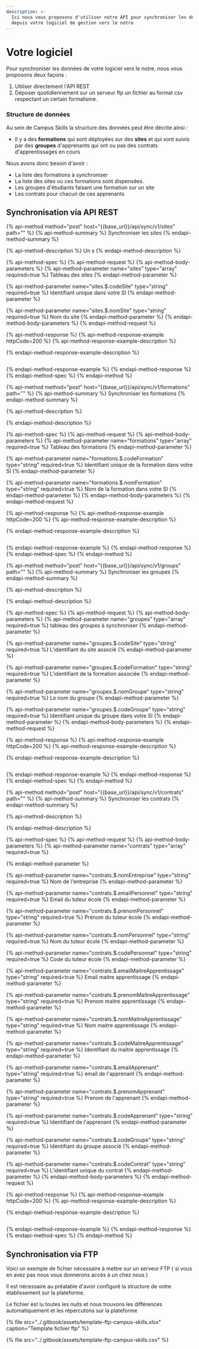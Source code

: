 ```yaml
---
description: >-
  Ici nous vous proposons d'utiliser notre API pour synchroniser les données
  depuis votre logiciel de gestion vers le notre
---
```


# Votre logiciel

Pour synchroniser les données de votre logiciel vers le notre, nous vous proposons deux façons :

1. Utiliser directement l'API REST
2. Déposer quotidiennement sur un serveur ftp un fichier au format csv respectant un certain formalisme.

### Structure de données

Au sein de Campus Skills la structure des données peut être décrite ainsi :

* Il y a des **formations** qui sont déployées sur des **sites** et qui sont suivis par des **groupes** d'apprenants qui ont ou pas des contrats d'apprentissages en cours

Nous avons donc besoin d'avoir :

* La liste des formations à synchroniser
* La liste des sites où ces formations sont dispensées.
* Les groupes d'étudiants faisant une formation sur un site
* Les contrats pour chacun de ces apprenants

## Synchronisation via API REST

{% api-method method="post" host="{{base\_url}}/api/sync/v1/sites" path="" %}
{% api-method-summary %}
Synchroniser les sites
{% endapi-method-summary %}

{% api-method-description %}
Un s
{% endapi-method-description %}

{% api-method-spec %}
{% api-method-request %}
{% api-method-body-parameters %}
{% api-method-parameter name="sites" type="array" required=true %}
Tableau des sites
{% endapi-method-parameter %}

{% api-method-parameter name="sites.$.codeSite" type="string" required=true %}
Identifiant unique dans votre SI
{% endapi-method-parameter %}

{% api-method-parameter name="sites.$.nomSite" type="string" required=true %}
Nom du site
{% endapi-method-parameter %}
{% endapi-method-body-parameters %}
{% endapi-method-request %}

{% api-method-response %}
{% api-method-response-example httpCode=200 %}
{% api-method-response-example-description %}

{% endapi-method-response-example-description %}

```

```
{% endapi-method-response-example %}
{% endapi-method-response %}
{% endapi-method-spec %}
{% endapi-method %}

{% api-method method="post" host="{{base\_url}}/api/sync/v1/formations" path="" %}
{% api-method-summary %}
Synchroniser les formations
{% endapi-method-summary %}

{% api-method-description %}
 
{% endapi-method-description %}

{% api-method-spec %}
{% api-method-request %}
{% api-method-body-parameters %}
{% api-method-parameter name="formations" type="array" required=true %}
Tableau des formations
{% endapi-method-parameter %}

{% api-method-parameter name="formations.$.codeFormation" type="string" required=true %}
Identifiant unique de la formation dans votre SI
{% endapi-method-parameter %}

{% api-method-parameter name="formations.$.nomFormation" type="string" required=true %}
Nom de la formation dans votre SI
{% endapi-method-parameter %}
{% endapi-method-body-parameters %}
{% endapi-method-request %}

{% api-method-response %}
{% api-method-response-example httpCode=200 %}
{% api-method-response-example-description %}

{% endapi-method-response-example-description %}

```

```
{% endapi-method-response-example %}
{% endapi-method-response %}
{% endapi-method-spec %}
{% endapi-method %}

{% api-method method="post" host="{{base\_url}}/api/sync/v1/groups" path="" %}
{% api-method-summary %}
Synchroniser les groupes
{% endapi-method-summary %}

{% api-method-description %}

{% endapi-method-description %}

{% api-method-spec %}
{% api-method-request %}
{% api-method-body-parameters %}
{% api-method-parameter name="groupes" type="array" required=true %}
tableau des groupes à synchroniser
{% endapi-method-parameter %}

{% api-method-parameter name="groupes.$.codeSite" type="string" required=true %}
L'identifiant du site associé
{% endapi-method-parameter %}

{% api-method-parameter name="groupes.$.codeFormation" type="string" required=true %}
L'identifiant de la formation associée
{% endapi-method-parameter %}

{% api-method-parameter name="groupes.$.nomGroupe" type="string" required=true %}
Le nom du groupe
{% endapi-method-parameter %}

{% api-method-parameter name="groupes.$.codeGroupe" type="string" required=true %}
Identifiant unique du groupe dans votre SI
{% endapi-method-parameter %}
{% endapi-method-body-parameters %}
{% endapi-method-request %}

{% api-method-response %}
{% api-method-response-example httpCode=200 %}
{% api-method-response-example-description %}

{% endapi-method-response-example-description %}

```

```
{% endapi-method-response-example %}
{% endapi-method-response %}
{% endapi-method-spec %}
{% endapi-method %}

{% api-method method="post" host="{{base\_url}}/api/sync/v1/contrats" path="" %}
{% api-method-summary %}
Synchroniser les contrats
{% endapi-method-summary %}

{% api-method-description %}

{% endapi-method-description %}

{% api-method-spec %}
{% api-method-request %}
{% api-method-body-parameters %}
{% api-method-parameter name="contrats" type="array" required=true %}

{% endapi-method-parameter %}

{% api-method-parameter name="contrats.$.nomEntreprise" type="string" required=true %}
Nom de l'entreprise 
{% endapi-method-parameter %}

{% api-method-parameter name="contrats.$.emailPersonnel" type="string" required=true %}
Email du tuteur école
{% endapi-method-parameter %}

{% api-method-parameter name="contrats.$.prenomPersonnel" type="string" required=true %}
Prénom du tuteur école
{% endapi-method-parameter %}

{% api-method-parameter name="contrats.$.nomPersonnel" type="string" required=true %}
Nom du tuteur école
{% endapi-method-parameter %}

{% api-method-parameter name="contrats.$.codePersonnel" type="string" required=true %}
Code du tuteur école
{% endapi-method-parameter %}

{% api-method-parameter name="contrats.$.emailMaitreApprentissage" type="string" required=true %}
Email maitre apprentissage
{% endapi-method-parameter %}

{% api-method-parameter name="contrats.$.prenomMaitreApprentissage" type="string" required=true %}
Prenom maitre apprentissage
{% endapi-method-parameter %}

{% api-method-parameter name="contrats.$.nomMaitreApprentissage" type="string" required=true %}
Nom maitre apprentissage
{% endapi-method-parameter %}

{% api-method-parameter name="contrats.$.codeMaitreApprentissage" type="string" required=true %}
Identifiant du maitre apprentissage
{% endapi-method-parameter %}

{% api-method-parameter name="contrats.$.emailApprenant" type="string" required=true %}
email de l'apprenant
{% endapi-method-parameter %}

{% api-method-parameter name="contrats.$.prenomApprenant" type="string" required=true %}
Prenom de l'apprenant
{% endapi-method-parameter %}

{% api-method-parameter name="contrats.$.codeApprenant" type="string" required=true %}
Identifiant de l'apprenant
{% endapi-method-parameter %}

{% api-method-parameter name="contrats.$.codeGroupe" type="string" required=true %}
Identifiant du groupe associé
{% endapi-method-parameter %}

{% api-method-parameter name="contrats.$.codeContrat" type="string" required=true %}
L'identifiant unique du contrat 
{% endapi-method-parameter %}
{% endapi-method-body-parameters %}
{% endapi-method-request %}

{% api-method-response %}
{% api-method-response-example httpCode=200 %}
{% api-method-response-example-description %}

{% endapi-method-response-example-description %}

```

```
{% endapi-method-response-example %}
{% endapi-method-response %}
{% endapi-method-spec %}
{% endapi-method %}

## Synchronisation via FTP

Voici un exemple de fichier nécessaire à mettre sur un serveur FTP \( si vous en avez pas nous vous donnerons accès à un chez nous \)

Il est nécessaire au préalable d'avoir configuré la structure de votre établissement sur la plateforme.

Le fichier est lu toutes les nuits et nous trouvons les différences automatiquement et les répercutons sur la plateforme

{% file src="../.gitbook/assets/template-ftp-campus-skills.xlsx" caption="Template fichier ftp" %}

{% file src="../.gitbook/assets/template-ftp-campus-skills.csv" %}



